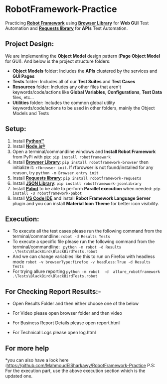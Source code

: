 # RobotFramework-Practice
Practicing [**Robot Framework**](https://robotframework.org/) using [**Browser Library**](https://marketsquare.github.io/robotframework-browser/Browser.html) for **Web GUI** Test Automation and [**Requests library**](https://marketsquare.github.io/robotframework-requests/doc/RequestsLibrary.html) for **APIs** Test Automation.

## **Project Design**:
We are implementing the **Object Model** design pattern (**Page Object Model** for GUI). And below is the project structure folders:
* **Object Models** folder: Includes the **APIs** clustered by the services and **GUI Pages** 
* **Tests** folder: Includes all of our **Test Suites** and **Test Cases** 
* **Resources** folder: Includes any other files that aren't keywords/code/actions like **Global Variables**, **Configurations**, **Test Data** files, etc...
* **Utilities** folder: Includes the common global utility keywords/code/actions to be used in other folders, mainly the Object Models and Tests


## Setup:
1. Install [**Python™**](https://www.python.org/downloads/)
2. Install [**Node.js®**](https://nodejs.org/en/download/)
3. Open a terminal/commandline windows and **Install Robot Framework** from PyPi with pip: ```pip install robotframework```
4. Install [**Browser Library**](https://marketsquare.github.io/robotframework-browser/Browser.html): ```pip install robotframework-browser``` then initialize it: ```rfbrowser init```. If rfbrowser is not found/installed for any reason, try ```python -m Browser.entry init``` 
5. Install [**Requests library**](https://marketsquare.github.io/robotframework-requests/doc/RequestsLibrary.html): ```pip install robotframework-requests```
6. Install [**JSON Library**](https://robotframework-thailand.github.io/robotframework-jsonlibrary/JSONLibrary.html): ```pip install robotframework-jsonlibrary```
7. Install [**Pabot**](https://pabot.org/) to be able to perform **Parallel execution** when needed: ```pip install -U robotframework-pabot```
8. Install [**VS Code IDE**](https://code.visualstudio.com/download) and install **Robot Framework Language Server** plugin and you can install **Material Icon Theme** for better icon visibility.


## Execution:
* To execute all the test cases please run the following command from the terminal/commandline: ```robot -d Results Tests``` 
* To execute a specific file please run the following command from the terminal/commandline: ```  python -m robot -d Results .\Tests\BlackBird\BlackBirdTests.robot  ``` 
* And we can change variables like this to run on Firefox with headless mode  ```robot -v browserType:firefox -v headless:True -d Results Tests```
* For trying allure reporting    ``` python -m robot  -d  allure_robotframework .\Tests\BlackBird\BlackBirdTests.robot  ```


## For Checking Report Results:-
* Open Results Folder and then either choose one of the below 

* For Video please open browser folder and then video
* For Business Report Details please open report.html 
* For Technical Logs please open log.html 


## For more help 
*you can also have a look here :https://github.com/MahmoudElSharkawy/RobotFramework-Practice
P.S: For the execution part, use the above execution section which is the updated one.